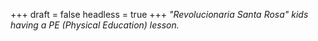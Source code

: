 
+++
draft = false
headless = true
+++
_"Revolucionaria Santa Rosa" kids having a PE (Physical Education) lesson._
